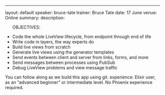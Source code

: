 ---
layout: default
speaker: bruce-tate
trainer: Bruce Tate
date: 17 June
venue: Online
summary: 
description: <ul>OBJECTIVES:
<li>Code the whole LiveView lifecycle, from endpoint through end of life</li>
<li>Write code in layers, the way experts do</li>
<li>Build live views from scratch</li>
<li>Generate live views using the generator templates</li>
<li>Send events between client and server from links, forms, and more</li>
<li>Send messages between processes using PubSub</li>
<li>Debug LiveView problems and view message traffic</li>
</ul>
You can follow along as we build this app using git.
experience: Elixir user, as an “advanced beginner” or intermediate level. No Phoenix experience required.
